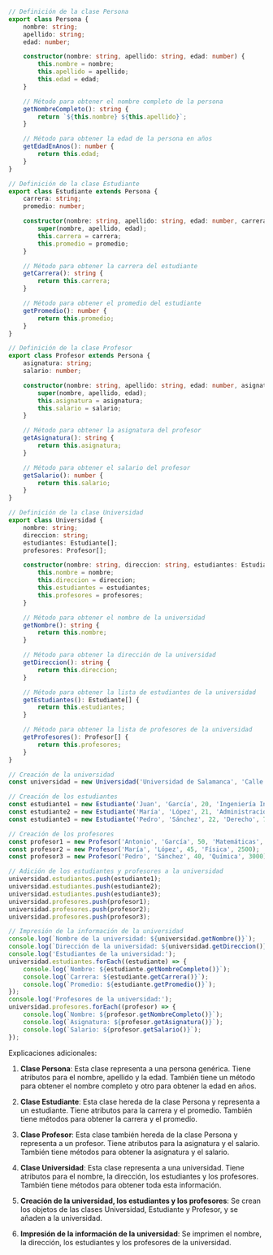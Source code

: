 ```typescript
// Definición de la clase Persona
export class Persona {
    nombre: string;
    apellido: string;
    edad: number;

    constructor(nombre: string, apellido: string, edad: number) {
        this.nombre = nombre;
        this.apellido = apellido;
        this.edad = edad;
    }

    // Método para obtener el nombre completo de la persona
    getNombreCompleto(): string {
        return `${this.nombre} ${this.apellido}`;
    }

    // Método para obtener la edad de la persona en años
    getEdadEnAnos(): number {
        return this.edad;
    }
}

// Definición de la clase Estudiante
export class Estudiante extends Persona {
    carrera: string;
    promedio: number;

    constructor(nombre: string, apellido: string, edad: number, carrera: string, promedio: number) {
        super(nombre, apellido, edad);
        this.carrera = carrera;
        this.promedio = promedio;
    }

    // Método para obtener la carrera del estudiante
    getCarrera(): string {
        return this.carrera;
    }

    // Método para obtener el promedio del estudiante
    getPromedio(): number {
        return this.promedio;
    }
}

// Definición de la clase Profesor
export class Profesor extends Persona {
    asignatura: string;
    salario: number;

    constructor(nombre: string, apellido: string, edad: number, asignatura: string, salario: number) {
        super(nombre, apellido, edad);
        this.asignatura = asignatura;
        this.salario = salario;
    }

    // Método para obtener la asignatura del profesor
    getAsignatura(): string {
        return this.asignatura;
    }

    // Método para obtener el salario del profesor
    getSalario(): number {
        return this.salario;
    }
}

// Definición de la clase Universidad
export class Universidad {
    nombre: string;
    direccion: string;
    estudiantes: Estudiante[];
    profesores: Profesor[];

    constructor(nombre: string, direccion: string, estudiantes: Estudiante[], profesores: Profesor[]) {
        this.nombre = nombre;
        this.direccion = direccion;
        this.estudiantes = estudiantes;
        this.profesores = profesores;
    }

    // Método para obtener el nombre de la universidad
    getNombre(): string {
        return this.nombre;
    }

    // Método para obtener la dirección de la universidad
    getDireccion(): string {
        return this.direccion;
    }

    // Método para obtener la lista de estudiantes de la universidad
    getEstudiantes(): Estudiante[] {
        return this.estudiantes;
    }

    // Método para obtener la lista de profesores de la universidad
    getProfesores(): Profesor[] {
        return this.profesores;
    }
}

// Creación de la universidad
const universidad = new Universidad('Universidad de Salamanca', 'Calle del Patio de Escuelas, 1, 37008 Salamanca', [], []);

// Creación de los estudiantes
const estudiante1 = new Estudiante('Juan', 'García', 20, 'Ingeniería Informática', 8.5);
const estudiante2 = new Estudiante('María', 'López', 21, 'Administración y Dirección de Empresas', 9.0);
const estudiante3 = new Estudiante('Pedro', 'Sánchez', 22, 'Derecho', 7.5);

// Creación de los profesores
const profesor1 = new Profesor('Antonio', 'García', 50, 'Matemáticas', 2000);
const profesor2 = new Profesor('María', 'López', 45, 'Física', 2500);
const profesor3 = new Profesor('Pedro', 'Sánchez', 40, 'Química', 3000);

// Adición de los estudiantes y profesores a la universidad
universidad.estudiantes.push(estudiante1);
universidad.estudiantes.push(estudiante2);
universidad.estudiantes.push(estudiante3);
universidad.profesores.push(profesor1);
universidad.profesores.push(profesor2);
universidad.profesores.push(profesor3);

// Impresión de la información de la universidad
console.log(`Nombre de la universidad: ${universidad.getNombre()}`);
console.log(`Dirección de la universidad: ${universidad.getDireccion()}`);
console.log('Estudiantes de la universidad:');
universidad.estudiantes.forEach((estudiante) => {
    console.log(`Nombre: ${estudiante.getNombreCompleto()}`);
    console.log(`Carrera: ${estudiante.getCarrera()}`);
    console.log(`Promedio: ${estudiante.getPromedio()}`);
});
console.log('Profesores de la universidad:');
universidad.profesores.forEach((profesor) => {
    console.log(`Nombre: ${profesor.getNombreCompleto()}`);
    console.log(`Asignatura: ${profesor.getAsignatura()}`);
    console.log(`Salario: ${profesor.getSalario()}`);
});
```

Explicaciones adicionales:

1. **Clase Persona**: Esta clase representa a una persona genérica. Tiene atributos para el nombre, apellido y la edad. También tiene un método para obtener el nombre completo y otro para obtener la edad en años.


2. **Clase Estudiante**: Esta clase hereda de la clase Persona y representa a un estudiante. Tiene atributos para la carrera y el promedio. También tiene métodos para obtener la carrera y el promedio.


3. **Clase Profesor**: Esta clase también hereda de la clase Persona y representa a un profesor. Tiene atributos para la asignatura y el salario. También tiene métodos para obtener la asignatura y el salario.


4. **Clase Universidad**: Esta clase representa a una universidad. Tiene atributos para el nombre, la dirección, los estudiantes y los profesores. También tiene métodos para obtener toda esta información.


5. **Creación de la universidad, los estudiantes y los profesores**: Se crean los objetos de las clases Universidad, Estudiante y Profesor, y se añaden a la universidad.


6. **Impresión de la información de la universidad**: Se imprimen el nombre, la dirección, los estudiantes y los profesores de la universidad.